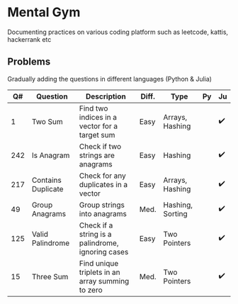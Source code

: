 # Mental Gym
Documenting practices on various coding platform such as leetcode, kattis, hackerrank etc

## Problems

Gradually adding the questions in different languages (Python & Julia)

| Q#  | Question          | Description                                                           | Diff. | Type            | Py | Ju |
|-----|-------------------|-----------------------------------------------------------------------|-------|-----------------|----|----|
| 1   | Two Sum           | Find two indices in a vector for a target sum                        | Easy  | Arrays, Hashing |    | ✔️ |
| 242 | Is Anagram         | Check if two strings are anagrams                                    | Easy  | Hashing         |    | ✔️ |
| 217 | Contains Duplicate| Check for any duplicates in a vector                                  | Easy  | Arrays, Hashing |    | ✔️ |
| 49  | Group Anagrams    | Group strings into anagrams                                          | Med.  | Hashing, Sorting|    | ✔️ |
| 125 | Valid Palindrome  | Check if a string is a palindrome, ignoring cases                    | Easy  | Two Pointers    |    | ✔️ |
| 15  | Three Sum         | Find unique triplets in an array summing to zero                     | Med.  | Two Pointers    |    | ✔️ |